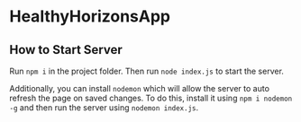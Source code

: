 # HealthyHorizonsApp

## How to Start Server

Run `npm i` in the project folder.  Then run `node index.js` to start the server.

Additionally, you can install `nodemon` which will allow the server to auto refresh the page on saved changes.  To do this, install it using `npm i nodemon -g` and then run the server using `nodemon index.js`.